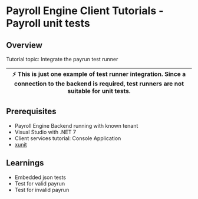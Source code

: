 # Payroll Engine Client Tutorials - Payroll unit tests

## Overview
Tutorial topic: Integrate the payrun test runner

| :zap: **This is just one example of test runner integration. Since a connection to the backend is required, test runners are not suitable for unit tests.** |
|----|

## Prerequisites
- Payroll Engine Backend running with known tenant
- Visual Studio with .NET 7
- Client services tutorial: Console Application
- [xunit](https://github.com/xunit)

## Learnings
- Embedded json tests
- Test for valid payrun
- Test for invalid payrun
